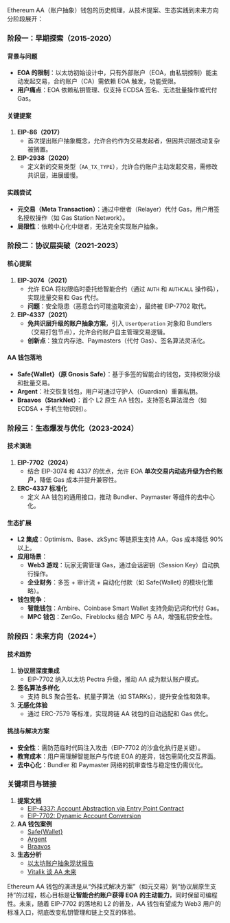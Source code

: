 Ethereum AA（账户抽象）钱包的历史梳理，从技术提案、生态实践到未来方向分阶段展开：

### **阶段一：早期探索（2015-2020）**
#### **背景与问题**
- **EOA 的限制**：以太坊初始设计中，只有外部账户（EOA，由私钥控制）能主动发起交易，合约账户（CA）需依赖 EOA 触发，功能受限。
- **用户痛点**：EOA 依赖私钥管理、仅支持 ECDSA 签名、无法批量操作或代付 Gas。

#### **关键提案**
1. **EIP-86（2017）**  
   - 首次提出账户抽象概念，允许合约作为交易发起者，但因共识层改动复杂被搁置。
2. **EIP-2938（2020）**  
   - 定义新的交易类型（`AA_TX_TYPE`），允许合约账户主动发起交易，需修改共识层，进展缓慢。

#### **实践尝试**
- **元交易（Meta Transaction）**：通过中继者（Relayer）代付 Gas，用户用签名授权操作（如 Gas Station Network）。  
- **局限性**：依赖中心化中继者，无法完全实现账户抽象。



### **阶段二：协议层突破（2021-2023）**
#### **核心提案**
1. **EIP-3074（2021）**  
   - 允许 EOA 将权限临时委托给智能合约（通过 `AUTH` 和 `AUTHCALL` 操作码），实现批量交易和 Gas 代付。  
   - **问题**：安全隐患（恶意合约可能盗取资金），最终被 EIP-7702 取代。
2. **EIP-4337（2021）**  
   - **免共识层升级的账户抽象方案**，引入 `UserOperation` 对象和 Bundlers（交易打包节点），允许合约账户自主管理交易逻辑。  
   - **创新点**：独立内存池、Paymasters（代付 Gas）、签名算法灵活化。

#### **AA 钱包落地**
- **Safe{Wallet}（原 Gnosis Safe）**：基于多签的智能合约钱包，支持权限分级和批量交易。  
- **Argent**：社交恢复钱包，用户可通过守护人（Guardian）重置私钥。  
- **Braavos（StarkNet）**：首个 L2 原生 AA 钱包，支持签名算法混合（如 ECDSA + 手机生物识别）。



### **阶段三：生态爆发与优化（2023-2024）**
#### **技术演进**
1. **EIP-7702（2024）**  
   - 结合 EIP-3074 和 4337 的优点，允许 EOA **单次交易内动态升级为合约账户**，降低 Gas 成本并提升兼容性。
2. **ERC-4337 标准化**  
   - 定义 AA 钱包的通用接口，推动 Bundler、Paymaster 等组件的去中心化。

#### **生态扩展**
- **L2 集成**：Optimism、Base、zkSync 等链原生支持 AA，Gas 成本降低 90% 以上。  
- **应用场景**：  
  - **Web3 游戏**：玩家无需管理 Gas，通过会话密钥（Session Key）自动执行操作。  
  - **企业财务**：多签 + 审计流 + 自动化付款（如 Safe{Wallet} 的模块化策略）。  
- **钱包竞争**：  
  - **智能钱包**：Ambire、Coinbase Smart Wallet 支持免助记词和代付 Gas。  
  - **MPC 钱包**：ZenGo、Fireblocks 结合 MPC 与 AA，增强私钥安全性。



### **阶段四：未来方向（2024+）**
#### **技术趋势**
1. **协议层深度集成**  
   - EIP-7702 纳入以太坊 Pectra 升级，推动 AA 成为默认账户模式。
2. **签名算法多样化**  
   - 支持 BLS 聚合签名、抗量子算法（如 STARKs），提升安全性和效率。
3. **无感化体验**  
   - 通过 ERC-7579 等标准，实现跨链 AA 钱包的自动适配和 Gas 优化。

#### **挑战与解决方案**
- **安全性**：需防范临时代码注入攻击（EIP-7702 的沙盒化执行是关键）。  
- **教育成本**：用户需理解智能账户与传统 EOA 的差异，钱包需简化交互界面。  
- **去中心化**：Bundler 和 Paymaster 网络的抗审查性与稳定性仍需优化。



### **关键项目与链接**
1. **提案文档**  
   - [EIP-4337: Account Abstraction via Entry Point Contract](https://eips.ethereum.org/EIPS/eip-4337)  
   - [EIP-7702: Dynamic Account Conversion](https://github.com/ethereum/EIPs/pull/7702)  
2. **AA 钱包案例**  
   - [Safe{Wallet}](https://safe.global/)  
   - [Argent](https://www.argent.xyz/)  
   - [Braavos](https://braavos.app/)  
3. **生态分析**  
   - [以太坊账户抽象现状报告](https://ethereum.org/en/roadmap/account-abstraction/)  
   - [Vitalik 谈 AA 未来](https://vitalik.eth.limo/general/2023/01/20/account_abstraction.html)  


Ethereum AA 钱包的演进是从“外挂式解决方案”（如元交易）到“协议层原生支持”的过程，核心目标是**让智能合约账户获得 EOA 的主动能力**，同时保留可编程性。未来，随着 EIP-7702 的落地和 L2 的普及，AA 钱包有望成为 Web3 用户的标准入口，彻底改变私钥管理和链上交互的体验。